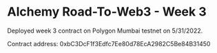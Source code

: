# Alchemy Road-To-Web3 - Week 3
Deployed week 3 contract on Polygon Mumbai testnet on 5/31/2022.

Contract address: 0xbC3DcF1f3Edfc7Ee80d78EcA2982C5Be84B31450
